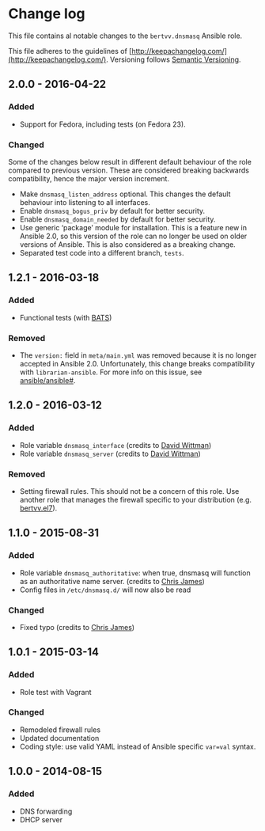 # Change log

This file contains al notable changes to the `bertvv.dnsmasq` Ansible role.

This file adheres to the guidelines of [http://keepachangelog.com/](http://keepachangelog.com/). Versioning follows [Semantic Versioning](http://semver.org/).

## 2.0.0 - 2016-04-22

### Added

- Support for Fedora, including tests (on Fedora 23).

### Changed

Some of the changes below result in different default behaviour of the role compared to previous version. These are considered breaking backwards compatibility, hence the major version increment.

- Make `dnsmasq_listen_address` optional. This changes the default behaviour into listening to all interfaces.
- Enable `dnsmasq_bogus_priv` by default for better security.
- Enable `dnsmasq_domain_needed` by default for better security.
- Use generic ‘package’ module for installation. This is a feature new in Ansible 2.0, so this version of the role can no longer be used on older versions of Ansible. This is also considered as a breaking change.
- Separated test code into a different branch, `tests`.

## 1.2.1 - 2016-03-18

### Added

- Functional tests (with [BATS](https://github.com/sstephenson/bats))

### Removed

- The `version:` field in `meta/main.yml` was removed because it is no longer accepted in Ansible 2.0. Unfortunately, this change breaks compatibility with `librarian-ansible`. For more info on this issue, see [ansible/ansible#](https://github.com/ansible/ansible/issues/13496).

## 1.2.0 - 2016-03-12

### Added

- Role variable `dnsmasq_interface` (credits to [David Wittman](https://github.com/DavidWittman))
- Role variable `dnsmasq_server` (credits to [David Wittman](https://github.com/DavidWittman))

### Removed

- Setting firewall rules. This should not be a concern of this role. Use another role that manages the firewall specific to your distribution (e.g. [bertvv.el7](https://galaxy.ansible.com/bertvv/el7/)).

## 1.1.0 - 2015-08-31

### Added

- Role variable `dnsmasq_authoritative`: when true, dnsmasq will function as an authoritative name server. (credits to [Chris James](https://github.com/etcet))
- Config files in `/etc/dnsmasq.d/` will now also be read

### Changed

- Fixed typo (credits to [Chris James](https://github.com/etcet))

## 1.0.1 - 2015-03-14

### Added

- Role test with Vagrant

### Changed

- Remodeled firewall rules
- Updated documentation
- Coding style: use valid YAML instead of Ansible specific `var=val` syntax.

## 1.0.0 - 2014-08-15

### Added

- DNS forwarding
- DHCP server

